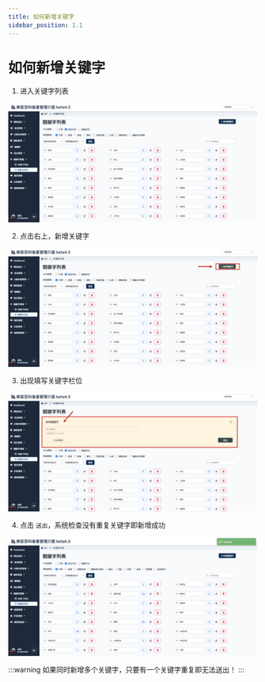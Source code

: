 ```yaml
---
title: 如何新增关键字
sidebar_position: 1.1
---
```


# 如何新增关键字

1. 进入关键字列表

![关键字列表](img/keyword-list-01.png)

2. 点击右上，新增关键字

![关键字列表](img/keyword-list-02.png)

3. 出现填写关键字栏位

![新增关键字栏位](img/add-keyword.png)

4. 点击 `送出`，系统检查没有重复关键字即新增成功

![新增关键字成功](img/add-keyword-success.png)

:::warning
如果同时新增多个关键字，只要有一个关键字重复即无法送出！
:::

